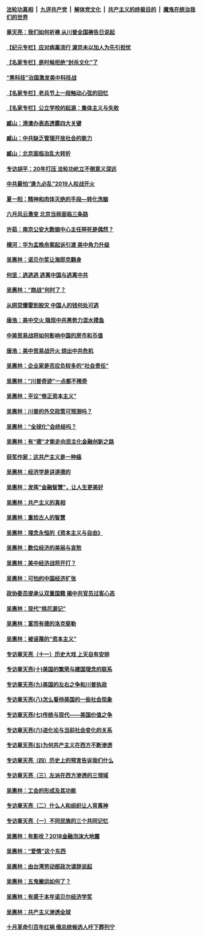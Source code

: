 

####  [法轮功真相](../../../../basic/blob/master/README.md?t=06211902) &nbsp;|&nbsp; [九评共产党](../../../../9ping.md/blob/master/README.md?t=06211902) &nbsp;|&nbsp; [解体党文化](../../../../jtdwh.md/blob/master/README.md?t=06211902)  &nbsp;|&nbsp; [共产主义的终极目的](../../../../gczydzjmd.md/blob/master/README.md?t=06211902) &nbsp;|&nbsp; [魔鬼在统治我们的世界](../../../../mgztzwmdsj.md/blob/master/README.md?t=06211902) 

#### [章天亮：我们如何祈祷 从川普全国祷告日说起](../pages/nsc423/n11944627.md?t=06211902) 

#### [【纪元专栏】应对病毒流行 渥京未以加人为先引担忧](../pages/nsc423/n11875714.md?t=06211902) 

#### [【名家专栏】是时候拒绝“封杀文化”了](../pages/nsc423/n11814093.md?t=06211902) 

#### [“黑科技”治国激发美中科技战](../pages/nsc423/n11638056.md?t=06211902) 

#### [【名家专栏】老兵节上一段触动心弦的回忆](../pages/nsc423/n11646016.md?t=06211902) 

#### [【名家专栏】公立学校的起源：集体主义与失败](../pages/nsc423/n11601833.md?t=06211902) 

#### [臧山：港澳办表态透露四大关键](../pages/nsc423/n11421628.md?t=06211902) 

#### [臧山：中共缺乏管理开放社会的能力](../pages/nsc423/n11407457.md?t=06211902) 

#### [臧山：北京面临治乱大转折](../pages/nsc423/n11406895.md?t=06211902) 

#### [专访胡平：20年打压 法轮功屹立不倒意义深远](../pages/nsc423/n11398800.md?t=06211902) 

#### [中共最怕“逢九必乱”2019人权战开火](../pages/nsc423/n11385248.md?t=06211902) 

#### [夏一阳：精神和肉体灭绝的手段—转化洗脑](../pages/nsc423/n11368250.md?t=06211902) 

#### [六月风云激变 北京当局面临三条路](../pages/nsc423/n11313668.md?t=06211902) 

#### [许茹：南京公安大数据中心主任猝死是偶然？](../pages/nsc423/n11064744.md?t=06211902) 

#### [横河：华为孟晚舟案起诉引渡 美中角力升级](../pages/nsc423/n11027230.md?t=06211902) 

#### [吴惠林：诺贝尔奖让海耶克翻身](../pages/nsc423/n10890049.md?t=06211902) 

#### [何坚：逃逃逃 逃离中国与逃离中共](../pages/nsc423/n10592891.md?t=06211902) 

#### [吴惠林：“商战”何时了？](../pages/nsc423/n10573558.md?t=06211902) 

#### [从网贷爆雷到股灾 中国人的钱何处可逃](../pages/nsc423/n10572800.md?t=06211902) 

#### [唐浩：美中交火 隐现中共黑势力混水摸鱼](../pages/nsc423/n10544040.md?t=06211902) 

#### [中美贸易战将如何影响中国的房市和币值](../pages/nsc423/n10543697.md?t=06211902) 

#### [唐浩：美中贸易战开火 烧出中共危机](../pages/nsc423/n10540126.md?t=06211902) 

#### [吴惠林：企业家是否应负较多的“社会责任”](../pages/nsc423/n10535022.md?t=06211902) 

#### [吴惠林：“川普奇迹”一点都不稀奇](../pages/nsc423/n10512808.md?t=06211902) 

#### [吴惠林：平议“修正资本主义”](../pages/nsc423/n10495724.md?t=06211902) 

#### [吴惠林：川普的外交政策可预测吗？](../pages/nsc423/n10462387.md?t=06211902) 

#### [吴惠林：“全球化”会终结吗？](../pages/nsc423/n10452838.md?t=06211902) 

#### [吴惠林：有“德”才能走向民主化金融创新之路](../pages/nsc423/n10432292.md?t=06211902) 

#### [获奖作家：这共产主义是一种癌](../pages/nsc423/n10431541.md?t=06211902) 

#### [吴惠林：经济学是讲道德的](../pages/nsc423/n10398014.md?t=06211902) 

#### [吴惠林：发挥“金融智慧”，让人生更美好](../pages/nsc423/n10375019.md?t=06211902) 

#### [吴惠林：共产主义的真相](../pages/nsc423/n10351394.md?t=06211902) 

#### [吴惠林：重拾古人的智慧](../pages/nsc423/n10337691.md?t=06211902) 

#### [吴惠林：理念永恒的《资本主义与自由》](../pages/nsc423/n10316274.md?t=06211902) 

#### [吴惠林：数位经济的美丽与哀愁](../pages/nsc423/n10292946.md?t=06211902) 

#### [吴惠林：美中经济战将开打？](../pages/nsc423/n10258825.md?t=06211902) 

#### [吴惠林：可怕的中国经济扩张](../pages/nsc423/n10219147.md?t=06211902) 

#### [政协委员提承认双重国籍 揭中共官员过客心态](../pages/nsc423/n10208809.md?t=06211902) 

#### [吴惠林：现代“桃花源记”](../pages/nsc423/n10185234.md?t=06211902) 

#### [吴惠林：富而有德的洛克斐勒](../pages/nsc423/n10142264.md?t=06211902) 

#### [吴惠林：被诬蔑的“资本主义”](../pages/nsc423/n10124816.md?t=06211902) 

#### [专访章天亮（十一）历史大戏 上天自有安排](../pages/nsc423/n10094905.md?t=06211902) 

#### [专访章天亮(十)美国的繁荣与建国理念的联系](../pages/nsc423/n10094899.md?t=06211902) 

#### [专访章天亮(九)美国的左右之争和川普执政](../pages/nsc423/n10094889.md?t=06211902) 

#### [专访章天亮(八)怎么看待美国的一些社会现象](../pages/nsc423/n10094857.md?t=06211902) 

#### [专访章天亮(七)传统与现代——美国价值之争](../pages/nsc423/n10093140.md?t=06211902) 

#### [专访章天亮(六)进化论与当前社会变化的关系](../pages/nsc423/n10092036.md?t=06211902) 

#### [专访章天亮(五)为何共产主义在西方不断渗透](../pages/nsc423/n10083620.md?t=06211902) 

#### [专访章天亮（四）历史上的预言告诉我们什么](../pages/nsc423/n10083606.md?t=06211902) 

#### [专访章天亮（三）左派在西方渗透的三领域](../pages/nsc423/n10081115.md?t=06211902) 

#### [吴惠林：工会的形成及其功能](../pages/nsc423/n10080633.md?t=06211902) 

#### [专访章天亮（二）什么人和组织让人背离神](../pages/nsc423/n10076637.md?t=06211902) 

#### [专访章天亮（一）不同民族的三个共同记忆](../pages/nsc423/n10074188.md?t=06211902) 

#### [吴惠林：有影呒？2018金融泡沫大地震](../pages/nsc423/n10040534.md?t=06211902) 

#### [吴惠林：“爱情”这个东西](../pages/nsc423/n10019423.md?t=06211902) 

#### [吴惠林：由台湾劳动部政次请辞说起](../pages/nsc423/n9979679.md?t=06211902) 

#### [吴惠林：五鬼搬运如何了？](../pages/nsc423/n9925338.md?t=06211902) 

#### [吴惠林：有感于本年诺贝尔经济学奖](../pages/nsc423/n9871883.md?t=06211902) 

#### [吴惠林：共产主义渗透全球](../pages/nsc423/n9812748.md?t=06211902) 

#### [十月革命引百年红祸 俄总统候选人吁下葬列宁](../pages/nsc423/n9810182.md?t=06211902) 

